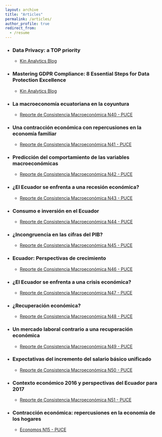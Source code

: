 ```yaml
---
layout: archive
title: "Articles"
permalink: /articles/
author_profile: true
redirect_from:
  - /resume
---
```


 
* ### Data Privacy: a TOP priority
  * [Kin Analytics Blog](https://www.kinanalytics.com/blogs/data-privacy-a-top-priority)

* ### Mastering GDPR Compliance: 8 Essential Steps for Data Protection Excellence
  * [Kin Analytics Blog]([https://www.kinanalytics.com/blogs/data-privacy-a-top-priority](https://www.kinanalytics.com/blogs/mastering-gdpr-compliance-8-essential-steps-for-data-protection-excellence)https://www.kinanalytics.com/blogs/mastering-gdpr-compliance-8-essential-steps-for-data-protection-excellence)

* ### La macroeconomía ecuatoriana en la coyuntura
  * [Reporte de Consistencia Macroeconómica N40 - PUCE]([https://www.kinanalytics.com/blogs/data-privacy-a-top-priority](https://www.calameo.com/read/0030903348a2cf1af1946)https://www.calameo.com/read/0030903348a2cf1af1946)

* ### Una contracción económica con repercusiones en la economía familiar
  * [Reporte de Consistencia Macroeconómica N41 - PUCE]([https://www.calameo.com/read/003090334520ef94aaecb)
 
* ### Predicción del comportamiento de las variables macroeconómicas
  * [Reporte de Consistencia Macroeconómica N42 - PUCE](https://www.calameo.com/read/0030903345eae5e3834aa)

* ### ¿El Ecuador se enfrenta a una recesión económica?
  * [Reporte de Consistencia Macroeconómica N43 - PUCE](https://www.calameo.com/read/003090334d943f777d7eb)
 
* ### Consumo e inversión en el Ecuador
  * [Reporte de Consistencia Macroeconómica N44 - PUCE](https://www.calameo.com/read/003090334469ccc53bf3d)
 
* ### ¿Incongruencia en las cifras del PIB?
  * [Reporte de Consistencia Macroeconómica N45 - PUCE](https://www.calameo.com/read/0030903346b9c508b030e)
 
* ### Ecuador: Perspectivas de crecimiento
  * [Reporte de Consistencia Macroeconómica N46 - PUCE](https://www.calameo.com/read/0030903347b4713d775c1)
 
* ### ¿El Ecuador se enfrenta a una crisis económica?
  * [Reporte de Consistencia Macroeconómica N47 - PUCE](https://www.calameo.com/read/003090334c2b90193c3ed)
 
* ### ¿Recuperación económica?
  * [Reporte de Consistencia Macroeconómica N48 - PUCE](https://www.calameo.com/read/0030903349c554da53733)

* ### Un mercado laboral contrario a una recuperación económica
  * [Reporte de Consistencia Macroeconómica N49 - PUCE](https://www.calameo.com/read/00309033411b61793acc1)

* ### Expectativas del incremento del salario básico unificado
  * [Reporte de Consistencia Macroeconómica N50 - PUCE](https://www.calameo.com/read/0030903345130b08f8883)
 
* ### Contexto económico 2016 y perspectivas del Ecuador para 2017
  * [Reporte de Consistencia Macroeconómica N51 - PUCE](https://www.calameo.com/read/00309033419e9a0b12edb)
 
* ### Contracción económica: repercusiones en la economía de los hogares
  * [Economos N15 - PUCE](https://issuu.com/aeeconomiapuce/docs/economos_volumen_no._14)
  







